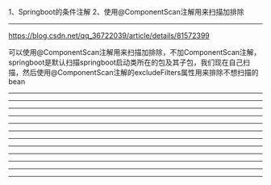 1、Springboot的条件注解
2、使用@ComponentScan注解用来扫描加排除











---------------------------------------------------------------------------------------------------------------------
https://blog.csdn.net/qq_36722039/article/details/81572399

可以使用@ComponentScan注解用来扫描加排除，不加ComponentScan注解，springboot是默认扫描springboot启动类所在的包及其子包，我们现在自己扫描，然后使用@ComponentScan注解的excludeFilters属性用来排除不想扫描的bean


---------------------------------------------------------------------------------------------------------------------



---------------------------------------------------------------------------------------------------------------------






---------------------------------------------------------------------------------------------------------------------





---------------------------------------------------------------------------------------------------------------------




---------------------------------------------------------------------------------------------------------------------



---------------------------------------------------------------------------------------------------------------------




---------------------------------------------------------------------------------------------------------------------



---------------------------------------------------------------------------------------------------------------------






---------------------------------------------------------------------------------------------------------------------





---------------------------------------------------------------------------------------------------------------------




---------------------------------------------------------------------------------------------------------------------



---------------------------------------------------------------------------------------------------------------------




